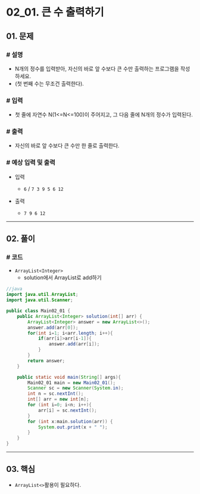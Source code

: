 # 02_01. 큰 수 출력하기

## 01. 문제

### # 설명

- N개의 정수를 입력받아, 자신의 바로 앞 수보다 큰 수만 출력하는 프로그램을 작성하세요.
- (첫 번째 수는 무조건 출력한다).

### # 입력

- 첫 줄에 자연수 N(1<=N<=100)이 주어지고, 그 다음 줄에 N개의 정수가 입력된다.

### # 출력

- 자신의 바로 앞 수보다 큰 수만 한 줄로 출력한다.

### # 예상 입력 및 출력

- 입력
  - `6` / `7 3 9 5 6 12`

- 출력
  - `7 9 6 12`

---

## 02. 풀이

### # 코드

- `ArrayList<Integer>`
  - solution에서 ArrayList로 add하기

```java
//java
import java.util.ArrayList;
import java.util.Scanner;

public class Main02_01 {
    public ArrayList<Integer> solution(int[] arr) {
        ArrayList<Integer> answer = new ArrayList<>();
        answer.add(arr[0]);
        for(int i=1; i<arr.length; i++){
            if(arr[i]>arr[i-1]){
                answer.add(arr[i]);
            }
        }
        return answer;
    }

    public static void main(String[] args){
        Main02_01 main = new Main02_01();
        Scanner sc = new Scanner(System.in);
        int n = sc.nextInt();
        int[] arr = new int[n];
        for (int i=0; i<n; i++){
            arr[i] = sc.nextInt();
        }
        for (int x:main.solution(arr)) {
            System.out.print(x + " ");
        }
    }
}
```

---

## 03. 핵심

- `ArrayList<>`활용이 필요하다.
